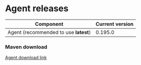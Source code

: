# Agent releases

| Component                             | Current version |
| ------------------------------------- | --------------- |
| Agent (recommended to use **latest**) | 0.195.0         |

### Maven download

[Agent download link](https://repo1.maven.org/maven2/io/moderne/moderne-agent/0.195.0/moderne-agent-0.195.0.jar)
